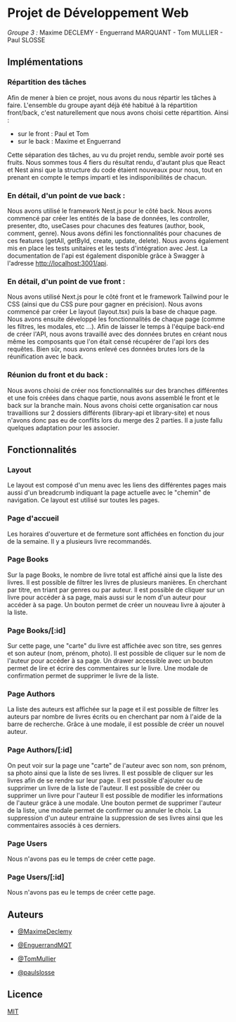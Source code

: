 # Projet de Développement Web
*Groupe 3 :* Maxime DECLEMY - Enguerrand MARQUANT - Tom MULLIER - Paul SLOSSE

## Implémentations

### Répartition des tâches
Afin de mener à bien ce projet, nous avons du nous répartir les tâches à faire. L'ensemble du groupe ayant déjà été habitué à la répartition front/back, c'est naturellement que nous avons choisi cette répartition. Ainsi :
- sur le front : Paul et Tom
- sur le back : Maxime et Enguerrand

Cette séparation des tâches, au vu du projet rendu, semble avoir porté ses fruits. Nous sommes tous 4 fiers du résultat rendu, d'autant plus que React et Nest ainsi que la structure du code étaient nouveaux pour nous, tout en prenant en compte le temps imparti et les indisponibilités de chacun.

### En détail, d'un point de vue back :
Nous avons utilisé le framework Nest.js pour le côté back. 
Nous avons commencé par créer les entités de la base de données, les controller, presenter, dto, useCases pour chacunes des features (author, book, comment, genre). Nous avons défini les fonctionnalités pour chacunes de ces features (getAll, getById, create, update, delete). Nous avons également mis en place les tests unitaires et les tests d'intégration avec Jest. La documentation de l'api est également disponible grâce à Swagger à l'adresse [http://localhost:3001/api](http://localhost:3001/api).

### En détail, d'un point de vue front :
Nous avons utilisé Next.js pour le côté front et le framework Tailwind pour le CSS (ainsi que du CSS pure pour gagner en précision). 
Nous avons commencé par créer Le layout (layout.tsx) puis la base de chaque page. Nous avons ensuite développé les fonctionnalités de chaque page (comme les filtres, les modales, etc ...).
Afin de laisser le temps à l'équipe back-end de créer l'API, nous avons travaillé avec des données brutes en créant nous même les composants que l'on était censé récupérer de l'api lors des requêtes. Bien sûr, nous avons enlevé ces données brutes lors de la réunification avec le back.

### Réunion du front et du back :
Nous avons choisi de créer nos fonctionnalités sur des branches différentes et une fois créées dans chaque partie, nous avons assemblé le front et le back sur la branche main. Nous avons choisi cette organisation car nous travaillions sur 2 dossiers différents (library-api et library-site) et nous n'avons donc pas eu de conflits lors du merge des 2 parties. Il a juste fallu quelques adaptation pour les associer.

## Fonctionnalités

### Layout

Le layout est composé d'un menu avec les liens des différentes pages mais aussi d'un breadcrumb indiquant la page actuelle avec le "chemin" de navigation.
Ce layout est utilisé sur toutes les pages.

### Page d'accueil

Les horaires d'ouverture et de fermeture sont affichées en fonction du jour de la semaine.
Il y a plusieurs livre recommandés.

### Page Books

Sur la page Books, le nombre de livre total est affiché ainsi que la liste des livres.
Il est possible de filtrer les livres de plusieurs manières. En cherchant par titre, en triant par genres ou par auteur.
Il est possible de cliquer sur un livre pour accéder à sa page, mais aussi sur le nom d'un auteur pour accéder à sa page.
Un bouton permet de créer un nouveau livre à ajouter à la liste.

### Page Books/[:id]

Sur cette page, une "carte" du livre est affichée avec son titre, ses genres et son auteur (nom, prénom, photo). 
Il est possible de cliquer sur le nom de l'auteur pour accéder à sa page.
Un drawer accessible avec un bouton permet de lire et écrire des commentaires sur le livre.
Une modale de confirmation permet de supprimer le livre de la liste.

### Page Authors

La liste des auteurs est affichée sur la page et il est possible de filtrer les auteurs par nombre de livres écrits ou en cherchant par nom à l'aide de la barre de recherche.
Grâce à une modale, il est possible de créer un nouvel auteur.

### Page Authors/[:id]

On peut voir sur la page une "carte" de l'auteur avec son nom, son prénom, sa photo ainsi que la liste de ses livres.
Il est possible de cliquer sur les livres afin de se rendre sur leur page.
Il est possible d'ajouter ou de supprimer un livre de la liste de l'auteur.
Il est possible de créer ou supprimer un livre pour l'auteur
Il est possible de modifier les informations de l'auteur grâce à une modale.
Une bouton permet de supprimer l'auteur de la liste, une modale permet de confirmer ou annuler le choix. La suppression d'un auteur entraine la suppression de ses livres ainsi que les commentaires associés à ces derniers.

### Page Users

Nous n'avons pas eu le temps de créer cette page.

### Page Users/[:id]

Nous n'avons pas eu le temps de créer cette page.

## Auteurs

- [@MaximeDeclemy](https://github.com/MaximeDeclemy)

- [@EnguerrandMQT](https://github.com/EnguerrandMQT)

- [@TomMullier](https://github.com/TomMullier)

- [@paulslosse](https://github.com/paulslosse)

## Licence

[MIT](https://choosealicense.com/licenses/mit/)

